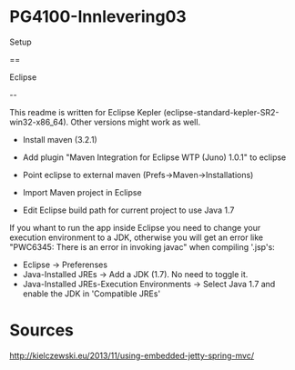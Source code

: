PG4100-Innlevering03
====================
Setup

==

Eclipse

--

This readme is written for Eclipse Kepler (eclipse-standard-kepler-SR2-win32-x86_64). Other versions might work as well.


- Install maven (3.2.1)

- Add plugin "Maven Integration for Eclipse WTP (Juno) 1.0.1" to eclipse

- Point eclipse to external maven (Prefs->Maven->Installations)

- Import Maven project in Eclipse

- Edit Eclipse build path for current project to use Java 1.7


If you whant to run the app inside Eclipse you need to change your execution environment to a JDK, otherwise you will get an error like "PWC6345: There is an error in invoking javac" when compiling '.jsp's:

 - Eclipse -> Preferenses
 - Java-Installed JREs -> Add a JDK (1.7). No need to toggle it.
 - Java-Installed JREs-Execution Environments -> Select Java 1.7 and enable the JDK in 'Compatible JREs'


Sources
==
http://kielczewski.eu/2013/11/using-embedded-jetty-spring-mvc/
